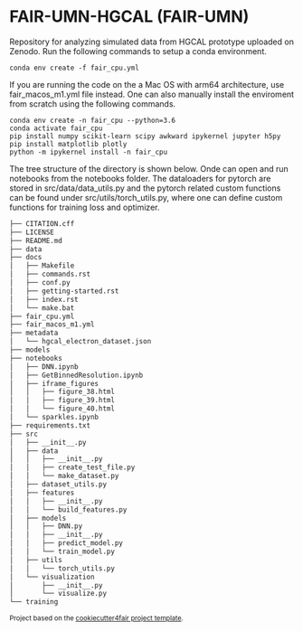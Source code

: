 FAIR-UMN-HGCAL (FAIR-UMN)
==============================

Repository for analyzing simulated data from HGCAL prototype uploaded on Zenodo. Run the following commands to setup a conda environment.

```
conda env create -f fair_cpu.yml

```

If you are running the code on the a Mac OS with arm64 architecture, use fair_macos_m1.yml file instead. One can also manually install the enviroment from scratch using the following commands.

```
conda env create -n fair_cpu --python=3.6
conda activate fair_cpu
pip install numpy scikit-learn scipy awkward ipykernel jupyter h5py
pip install matplotlib plotly
python -m ipykernel install -n fair_cpu
```

The tree structure of the directory is shown below. Onde can open and run notebooks from the notebooks folder. The dataloaders for pytorch are stored in src/data/data_utils.py and the pytorch related custom functions can be found under src/utils/torch_utils.py, where one can define custom functions for training loss and optimizer.

```bash
├── CITATION.cff
├── LICENSE
├── README.md
├── data
├── docs
│   ├── Makefile
│   ├── commands.rst
│   ├── conf.py
│   ├── getting-started.rst
│   ├── index.rst
│   └── make.bat
├── fair_cpu.yml
├── fair_macos_m1.yml
├── metadata
│   └── hgcal_electron_dataset.json
├── models
├── notebooks
│   ├── DNN.ipynb
│   ├── GetBinnedResolution.ipynb
│   ├── iframe_figures
│   │   ├── figure_38.html
│   │   ├── figure_39.html
│   │   └── figure_40.html
│   └── sparkles.ipynb
├── requirements.txt
├── src
│   ├── __init__.py
│   ├── data
│   │   ├── __init__.py
│   │   ├── create_test_file.py
│   │   └── make_dataset.py
│   ├── dataset_utils.py
│   ├── features
│   │   ├── __init__.py
│   │   └── build_features.py
│   ├── models
│   │   ├── DNN.py
│   │   ├── __init__.py
│   │   ├── predict_model.py
│   │   └── train_model.py
│   ├── utils
│   │   └── torch_utils.py
│   └── visualization
│       ├── __init__.py
│       └── visualize.py
└── training
```
<p><small>Project based on the <a target="_blank" href="https://github.com/FAIR4HEP/cookiecutter4fair">cookiecutter4fair project template</a>.</p>
